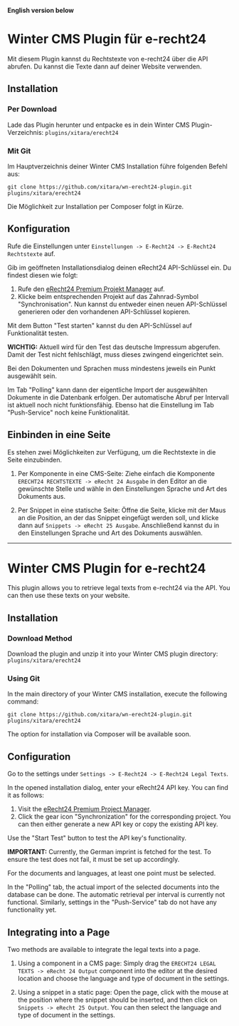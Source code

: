 **English version below**

# Winter CMS Plugin für e-recht24

Mit diesem Plugin kannst du Rechtstexte von e-recht24 über die API abrufen. Du kannst die Texte dann auf deiner Website verwenden.

## Installation
### Per Download
Lade das Plugin herunter und entpacke es in dein Winter CMS Plugin-Verzeichnis: `plugins/xitara/erecht24`

### Mit Git
Im Hauptverzeichnis deiner Winter CMS Installation führe folgenden Befehl aus:

`git clone https://github.com/xitara/wn-erecht24-plugin.git plugins/xitara/erecht24`

Die Möglichkeit zur Installation per Composer folgt in Kürze.

## Konfiguration
Rufe die Einstellungen unter `Einstellungen -> E-Recht24 -> E-Recht24 Rechtstexte` auf.

Gib im geöffneten Installationsdialog deinen eRecht24 API-Schlüssel ein. Du findest diesen wie folgt:

1. Rufe den [eRecht24 Premium Projekt Manager](https://www.e-recht24.de/mitglieder/tools/projekt-manager/) auf.
2. Klicke beim entsprechenden Projekt auf das Zahnrad-Symbol "Synchronisation". Nun kannst du entweder einen neuen API-Schlüssel generieren oder den vorhandenen API-Schlüssel kopieren.

Mit dem Button "Test starten" kannst du den API-Schlüssel auf Funktionalität testen.

**WICHTIG:** Aktuell wird für den Test das deutsche Impressum abgerufen. Damit der Test nicht fehlschlägt, muss dieses zwingend eingerichtet sein.

Bei den Dokumenten und Sprachen muss mindestens jeweils ein Punkt ausgewählt sein.

Im Tab "Polling" kann dann der eigentliche Import der ausgewählten Dokumente in die Datenbank erfolgen. Der automatische Abruf per Intervall ist aktuell noch nicht funktionsfähig. Ebenso hat die Einstellung im Tab "Push-Service" noch keine Funktionalität.

## Einbinden in eine Seite
Es stehen zwei Möglichkeiten zur Verfügung, um die Rechtstexte in die Seite einzubinden.

1. Per Komponente in eine CMS-Seite: Ziehe einfach die Komponente `ERECHT24 RECHTSTEXTE -> eRecht 24 Ausgabe` in den Editor an die gewünschte Stelle und wähle in den Einstellungen Sprache und Art des Dokuments aus.

2. Per Snippet in eine statische Seite: Öffne die Seite, klicke mit der Maus an die Position, an der das Snippet eingefügt werden soll, und klicke dann auf `Snippets -> eRecht 25 Ausgabe`. Anschließend kannst du in den Einstellungen Sprache und Art des Dokuments auswählen.

---

# Winter CMS Plugin for e-recht24

This plugin allows you to retrieve legal texts from e-recht24 via the API. You can then use these texts on your website.

## Installation
### Download Method
Download the plugin and unzip it into your Winter CMS plugin directory: `plugins/xitara/erecht24`

### Using Git
In the main directory of your Winter CMS installation, execute the following command:

`git clone https://github.com/xitara/wn-erecht24-plugin.git plugins/xitara/erecht24`

The option for installation via Composer will be available soon.

## Configuration
Go to the settings under `Settings -> E-Recht24 -> E-Recht24 Legal Texts`.

In the opened installation dialog, enter your eRecht24 API key. You can find it as follows:

1. Visit the [eRecht24 Premium Project Manager](https://www.e-recht24.de/mitglieder/tools/projekt-manager/).
2. Click the gear icon "Synchronization" for the corresponding project. You can then either generate a new API key or copy the existing API key.

Use the "Start Test" button to test the API key's functionality.

**IMPORTANT:** Currently, the German imprint is fetched for the test. To ensure the test does not fail, it must be set up accordingly.

For the documents and languages, at least one point must be selected.

In the "Polling" tab, the actual import of the selected documents into the database can be done. The automatic retrieval per interval is currently not functional. Similarly, settings in the "Push-Service" tab do not have any functionality yet.

## Integrating into a Page
Two methods are available to integrate the legal texts into a page.

1. Using a component in a CMS page: Simply drag the `ERECHT24 LEGAL TEXTS -> eRecht 24 Output` component into the editor at the desired location and choose the language and type of document in the settings.

2. Using a snippet in a static page: Open the page, click with the mouse at the position where the snippet should be inserted, and then click on `Snippets -> eRecht 25 Output`. You can then select the language and type of document in the settings.
